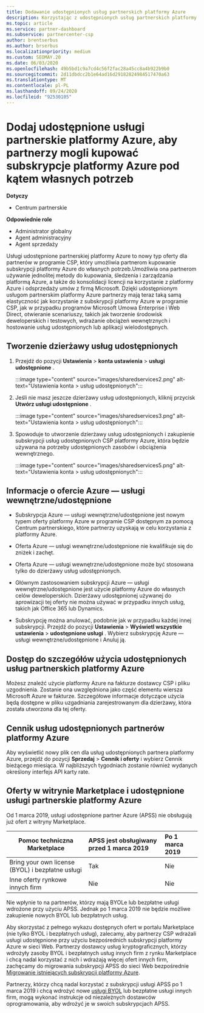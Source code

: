 ```yaml
---
title: Dodawanie udostępnionych usług partnerskich platformy Azure
description: Korzystając z udostępnionych usług partnerskich platformy Azure, można kupować subskrypcje platformy Azure do własnych potrzeb i korzystać z jednolitych metod kupowania, śledzenia i zarządzania platformą Azure.
ms.topic: article
ms.service: partner-dashboard
ms.subservice: partnercenter-csp
author: brentserbus
ms.author: brserbus
ms.localizationpriority: medium
ms.custom: SEOMAY.20
ms.date: 06/03/2020
ms.openlocfilehash: 49b5bd1c9a7cd4c56f2fac28a45cc8a4b922b9b0
ms.sourcegitcommit: 2d11dbdcc2b1e64ad16d29182824984517470a63
ms.translationtype: MT
ms.contentlocale: pl-PL
ms.lasthandoff: 09/24/2020
ms.locfileid: "92530105"
---
```

# <a name="add-azure-partner-shared-services-so-partners-can-buy-azure-subscriptions-for-their-own-use"></a>Dodaj udostępnione usługi partnerskie platformy Azure, aby partnerzy mogli kupować subskrypcje platformy Azure pod kątem własnych potrzeb

**Dotyczy**

- Centrum partnerskie
 
**Odpowiednie role**

- Administrator globalny
- Agent administracyjny
- Agent sprzedaży

Usługi udostępnione partnerskiej platformy Azure to nowy typ oferty dla partnerów w programie CSP, który umożliwia partnerom kupowanie subskrypcji platformy Azure do własnych potrzeb.Umożliwia ona partnerom używanie jednolitej metody do kupowania, śledzenia i zarządzania platformą Azure, a także do konsolidacji licencji na korzystanie z platformy Azure i odsprzedaży umów z firmą Microsoft. Dzięki udostępnionym usługom partnerskim platformy Azure partnerzy mają teraz taką samą elastyczność jak korzystanie z subskrypcji platformy Azure w programie CSP, jak w przypadku programów Microsoft Umowa Enterprise i Web Direct, otwieranie scenariuszy, takich jak tworzenie środowisk deweloperskich i testowych, wdrażanie obciążeń wewnętrznych i hostowanie usług udostępnionych lub aplikacji wielodostępnych.  

## <a name="create-the-shared-services-tenant"></a>Tworzenie dzierżawy usług udostępnionych

1. Przejdź do pozycji **Ustawienia**  >  **konta ustawienia**  >  **usługi udostępnione** .

   :::image type="content" source="images/sharedservices2.png" alt-text="Ustawienia konta > usług udostępnionych":::

2. Jeśli nie masz jeszcze dzierżawy usług udostępnionych, kliknij przycisk **Utwórz usługi udostępnione** .

   :::image type="content" source="images/sharedservices3.png" alt-text="Ustawienia konta > usług udostępnionych":::

3. Spowoduje to utworzenie dzierżawy usług udostępnionych i zakupienie subskrypcji usług udostępnionych CSP platformy Azure, która będzie używana na potrzeby udostępnionych zasobów i obciążenia wewnętrznego.

   :::image type="content" source="images/sharedservices5.png" alt-text="Ustawienia konta > usług udostępnionych":::

## <a name="about-the-azure--internalshared-services-offer"></a>Informacje o ofercie Azure — usługi wewnętrzne/udostępnione

- Subskrypcja Azure — usługi wewnętrzne/udostępnione jest nowym typem oferty platformy Azure w programie CSP dostępnym za pomocą Centrum partnerskiego, które partnerzy uzyskają w celu korzystania z platformy Azure.

- Oferta Azure — usługi wewnętrzne/udostępnione nie kwalifikuje się do zniżek i zachęt.

- Oferta Azure — usługi wewnętrzne/udostępnione może być stosowana tylko do dzierżawy usług udostępnionych.

- Głównym zastosowaniem subskrypcji Azure — usługi wewnętrzne/udostępnione jest użycie platformy Azure do własnych celów deweloperskich. Dzierżawy udostępnionej używanej do aprowizacji tej oferty nie można używać w przypadku innych usług, takich jak Office 365 lub Dynamics.

- Subskrypcję można anulować, podobnie jak w przypadku każdej innej subskrypcji. Przejdź do pozycji **Ustawienia**  >  **Wyświetl wszystkie ustawienia**  >  **udostępnione usługi** . Wybierz subskrypcję Azure — usługi wewnętrzne/udostępnione i Anuluj ją.

## <a name="accessing-azure-partner-shared-services-consumption-details"></a>Dostęp do szczegółów użycia udostępnionych usług partnerskich platformy Azure

Możesz znaleźć użycie platformy Azure na fakturze dostawcy CSP i pliku uzgodnienia. Zostanie ona uwzględniona jako część elementu wiersza Microsoft Azure w fakturze. Szczegółowe informacje dotyczące użycia będą dostępne w pliku uzgadniania zarejestrowanym dla dzierżawy, która została utworzona dla tej oferty.

## <a name="azure-partner-shared-services-pricing"></a>Cennik usług udostępnionych partnerów platformy Azure

Aby wyświetlić nowy plik cen dla usług udostępnionych partnera platformy Azure, przejdź do pozycji **Sprzedaj**  >  **Cennik i oferty** i wybierz Cennik bieżącego miesiąca. W najbliższych tygodniach zostanie również wydanych określony interfejs API karty rate.

## <a name="marketplace-offers-and-azure-partner-shared-services"></a>Oferty w witrynie Marketplace i udostępnione usługi partnerskie platformy Azure

Od 1 marca 2019, usługi udostępnione partner Azure (APSS) nie obsługują już ofert z witryny Marketplace.

|**Pomoc techniczna Marketplace**   |**APSS jest obsługiwany przed 1 marca 2019**|**Po 1 marca 2019**|
|---------------------------|:----------------------------|:-------------------|
|Bring your own license (BYOL) i bezpłatne usługi   | Tak   | Nie|
|Inne oferty rynkowe innych firm   | Nie   |Nie|

Nie wpłynie to na partnerów, którzy mają BYOLe lub bezpłatne usługi wdrożone przy użyciu APSS. Jednak po 1 marca 2019 nie będzie możliwe zakupienie nowych BYOL lub bezpłatnych usług.

Aby skorzystać z pełnego wykazu dostępnych ofert w portalu Marketplace (nie tylko BYOL i bezpłatnych usług), zalecamy, aby partnerzy CSP wdrażali usługi udostępnione przy użyciu bezpośrednich subskrypcji platformy Azure w sieci Web.  Partnerzy dostawcy usług kryptograficznych, którzy wdrożyły zasoby BYOL i bezpłatnych usług innych firm z rynku Marketplace i chcą nadal korzystać z nich i wdrażają więcej ofert innych firm, zachęcamy do migrowania subskrypcji APSS do sieci Web bezpośrednie [Migrowanie istniejących subskrypcji platformy Azure](/azure/cloud-solution-provider/migration/migration#migrating-existing-azure-subscriptions).

Partnerzy, którzy chcą nadal korzystać z subskrypcji usługi APSS po 1 marca 2019 i chcą wdrożyć nowe [usługi BYOL](https://azuremarketplace.microsoft.com/marketplace/apps?filters=byol) lub bezpłatne usługi innych firm, mogą wykonać instrukcje od niezależnych dostawców oprogramowania, aby wdrożyć je w swoich subskrypcjach APSS.